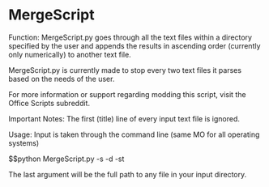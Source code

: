 MergeScript
===========

Function: MergeScript.py goes through all the text files within a directory specified by the user and appends the results in ascending order (currently only numerically) to another text file.

MergeScript.py is currently made to stop every two text files it parses based on the needs of the user.

For more information or support regarding modding this script, visit the Office Scripts subreddit.

Important Notes: The first (title) line of every input text file is ignored.

Usage: Input is taken through the command line (same MO for all operating systems)

$$python MergeScript.py -s -d -st

The last argument will be the full path to any file in your input directory.
